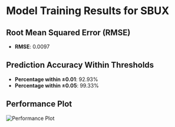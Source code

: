 # Model Training Results for SBUX

## Root Mean Squared Error (RMSE)
- **RMSE**: 0.0097

## Prediction Accuracy Within Thresholds
- **Percentage within ±0.01**: 92.93%
- **Percentage within ±0.05**: 99.33%

## Performance Plot
![Performance Plot](../imgs/SBUX.png)
